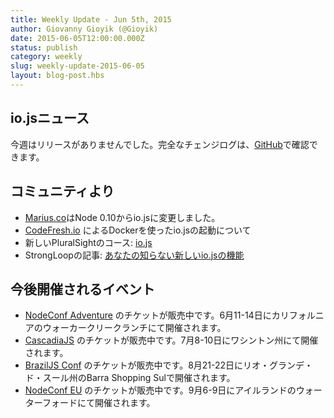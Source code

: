 ```yaml
---
title: Weekly Update - Jun 5th, 2015
author: Giovanny Gioyik (@Gioyik)
date: 2015-06-05T12:00:00.000Z
status: publish
category: weekly
slug: weekly-update-2015-06-05
layout: blog-post.hbs
---
```


<!--
# io.js News
This week we hadn't io.js releases, complete changelog from previous releases can be found [on GitHub](https://github.com/nodejs/io.js/blob/master/CHANGELOG.md).
-->

## io.jsニュース
今週はリリースがありませんでした。完全なチェンジログは、[GitHub](https://github.com/nodejs/io.js/blob/master/CHANGELOG.md)で確認できます。

<!--
### Community Updates
-->

## コミュニティより

<!--
* [Marius.co](https://twitter.com/edatrero/status/605040698992164864) switches to io.js from Node 0.10
* Up and running with io.js and Docker by [CodeFresh.io](http://blog.codefresh.io/up-and-running-with-io-js-and-docker/)
* New PluralSight course: [io.js](http://www.marcusoft.net/2015/06/new-pluralsight-course-iojs-or-is-it.html)
* StrongLoop article: [New io.js Features You May Not Be Using](https://strongloop.com/strongblog/new-io-js-features-you-may-not-be-using/)
-->

* [Marius.co](https://twitter.com/edatrero/status/605040698992164864)はNode 0.10からio.jsに変更しました。
* [CodeFresh.io](http://blog.codefresh.io/up-and-running-with-io-js-and-docker/) によるDockerを使ったio.jsの起動について
* 新しいPluralSightのコース: [io.js](http://www.marcusoft.net/2015/06/new-pluralsight-course-iojs-or-is-it.html)
* StrongLoopの記事: [あなたの知らない新しいio.jsの機能](https://strongloop.com/strongblog/new-io-js-features-you-may-not-be-using/)

<!--
### Upcoming Events
-->

## 今後開催されるイベント

<!--
* [NodeConf Adventure](http://nodeconf.com/) tickets are on sale, June 11th - 14th at Walker Creek Ranch, CA
* [CascadiaJS](http://2015.cascadiajs.com/) tickets are on sale, July 8th - 10th at Washington State
* [BrazilJS Conf](http://braziljs.com.br/) tickets are on sale, August 21st - 22nd at Shopping Center BarraShoppingSul
* [NodeConf EU](http://nodeconf.eu/) tickets are on sale, September 6th - 9th at Waterford, Ireland
-->

* [NodeConf Adventure](http://nodeconf.com/) のチケットが販売中です。6月11-14日にカリフォルニアのウォーカークリークランチにて開催されます。
* [CascadiaJS](http://2015.cascadiajs.com/) のチケットが販売中です。7月8-10日にワシントン州にて開催されます。
* [BrazilJS Conf](http://braziljs.com.br/) のチケットが販売中です。8月21-22日にリオ・グランデ・ド・スール州のBarra Shopping Sulで開催されます。
* [NodeConf EU](http://nodeconf.eu/) のチケットが販売中です。9月6-9日にアイルランドのウォーターフォードにて開催されます。
